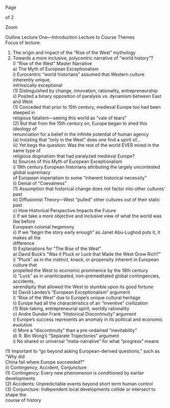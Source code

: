 Page

of 2

Zoom

Outline Lecture One—Introduction Lecture to Course Themes  
Focus of lecture:  
1) The origin and impact of the “Rise of the West” mythology  
2) Towards a more inclusive, polycentric narrative of “world history”?  
I) “Rise of the West” Master Narrative  
a) The Myth of European Exceptionalism  
i) Eurocentric “world historians” assumed that Western culture inherently unique,  
intrinsically exceptional  
(1) Distinguished by change, innovation, rationality, entrepreneurship  
ii) Posited a binary opposition of paralysis vs. dynamism between East and West  
(1) Conceded that prior to 15th century, medieval Europe too had been steeped in  
religious fatalism—seeing this world as “vale of tears”  
(2) But that from the 15th century on, Europe began to shed this ideology of  
renunciation for a belief in the infinite potential of human agency  
(a) Insisting that “only in the West” does one find a spirit of...  
iii) Yet begs the question: Was the rest of the world EVER mired in the same type of  
religious dogmatism that had paralyzed medieval Europe?  
b) Sources of this Myth of European Exceptionalism  
i) 19th century European historians attributing the largely uncontested global supremacy  
of European imperialism to some “inherent historical necessity”  
ii) Denial of “Coevalness”  
(1) Assumption that historical change does not factor into other cultures’ past  
iii) Diffusionist Theory—West “pulled” other cultures out of their static past  
c) How Historical Perspective Impacts the Future  
i) If we take a more objective and inclusive view of what the world was like before  
European colonial hegemony  
ii) If we “begin the story early enough” as Janet Abu-Lughod puts it, it makes all the  
difference  
II) Explanations for “The Rise of the West”  
a) David Buck’s “Was it Pluck or Luck that Made the West Grow Rich?”  
i) “Pluck” as in the instinct, knack, or propensity inherent in European culture that  
propelled the West to economic prominence by the 18th century  
ii) “Luck” as in unanticipated, non-premeditated global contingencies, accidents,  
serendipity that allowed the West to stumble upon its good fortune  
b) David Landes’s “European Exceptionalism” argument  
i) “Rise of the West” due to Europe’s unique cultural heritage  
ii) Europe had all the characteristics of an “inventive” civilization  
(1) Risk-taking, entrepreneurial spirit, worldly rationality  
c) Andre Gunder Frank “Historical Discontinuity” argument  
i) Europe’s success represents an anomaly in its political and economic evolution  
ii) More a “discontinuity” than a pre-ordained “inevitability”  
d) R. Bin Wong’s “Separate Trajectories” argument  
i) No shared or universal “meta-narrative” for what “progress” means

(1) Important to “go beyond asking European-derived questions,” such as “Why did  
China fail where Europe succeeded?”  
ii) Contingency, Accident, Conjuncture  
(1) Contingency: Every new phenomenon is conditioned by earlier developments  
(2) Accidents: Unpredictable events beyond short term human control  
(3) Conjuncture: Independent local developments collide or intersect to shape the  
course of history